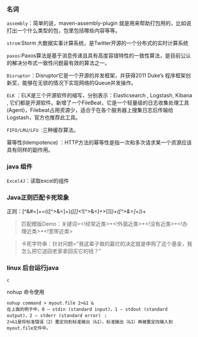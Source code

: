 ### 名词
`assembly`：简单的说，maven-assembly-plugin 就是用来帮助打包用的，比如说打出一个什么类型的包，包里包括哪些内容等等。

`strom`:Storm 大数据实事计算系统，是Twitter开源的一个分布式的实时计算系统

`paxos`:Paxos算法是基于消息传递且具有高度容错特性的一致性算法，是目前公认的解决分布式一致性问题最有效的算法之一。

`Disruptor`：Disruptor它是一个开源的并发框架，并获得2011 Duke’s 程序框架创新奖，能够在无锁的情况下实现网络的Queue并发操作。

`ELK` ：ELK是三个开源软件的缩写，分别表示：Elasticsearch , Logstash, Kibana , 它们都是开源软件。新增了一个FileBeat，它是一个轻量级的日志收集处理工具(Agent)，Filebeat占用资源少，适合于在各个服务器上搜集日志后传输给Logstash，官方也推荐此工具。

`FIFO/LRU/LFU `:三种缓存算法。

幂等性(Idempotence) ：HTTP方法的幂等性是指一次和多次请求某一个资源应该具有同样的副作用。



### java 组件

`Excel4J`：读取excel的组件

### Java正则匹配卡死现象

>
正则：[^&#=]+=(([^>&=]+)*([\[]*<![^>&=]+>[\]]*)+([^>&=]+)*)+

>匹配模版Demo：关键词=<!经常近类>+<!外面近类>+<!没有近类>+<!办理近类>+<!宽带近类>

>卡死字符串：针对问题="我这辈子做的最烂的决定就是申购了这个基金，我怎么把它送回老家拿回买它的钱？"

### linux 后台运行java

	c


nohup 命令使用

	nohup command > myout.file 2>&1 &
	在上面的例子中，0 – stdin (standard input)，1 – stdout (standard output)，2 – stderr (standard error) ；
	2>&1是将标准错误（2）重定向到标准输出（&1），标准输出（&1）再被重定向输入到myout.file文件中。



